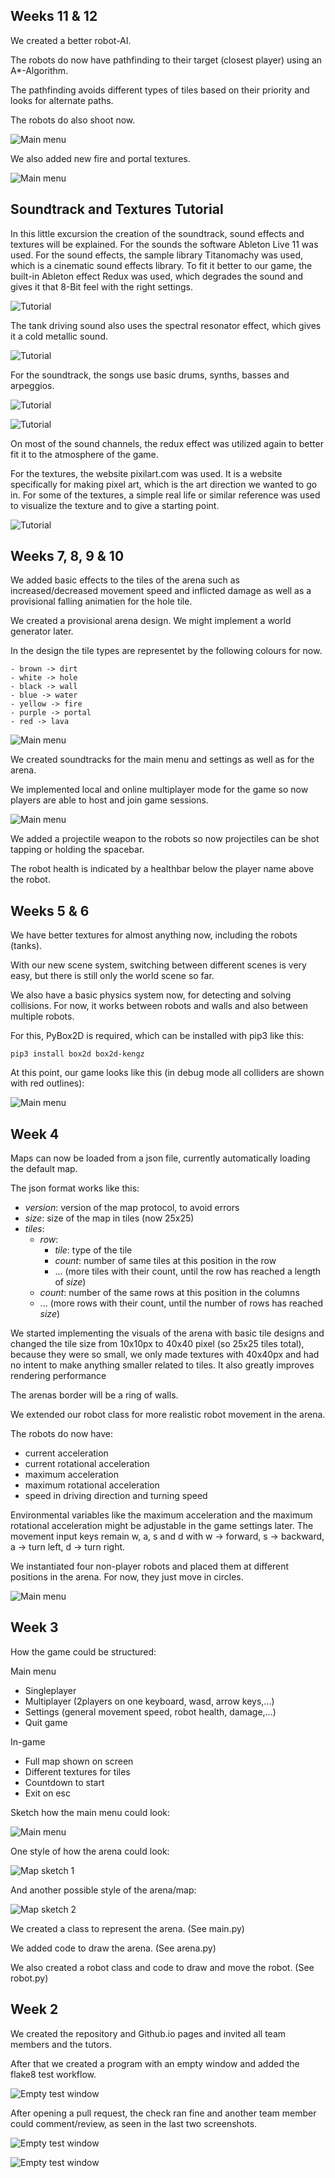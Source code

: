 ## Weeks 11 & 12

We created a better robot-AI.

The robots do now have pathfinding to their target (closest player) using an A*-Algorithm.

The pathfinding avoids different types of tiles based on their priority and looks for alternate paths.

The robots do also shoot now.

![Main menu](/Pathfinding.png)

We also added new fire and portal textures.

![Main menu](/new_tile_textures.png)

## Soundtrack and Textures Tutorial

In this little excursion the creation of the soundtrack, sound effects and textures will be explained. For the sounds the software Ableton Live 11 was used. For the sound effects, the sample library Titanomachy was used, which is a cinematic sound effects library. To fit it better to our game, the built-in Ableton effect Redux was used, which degrades the sound and gives it that 8-Bit feel with the right settings. 

![Tutorial](/TutorialPictures/redux.png)

The tank driving sound also uses the spectral resonator effect, which gives it a cold metallic sound.

![Tutorial](/TutorialPictures/spectral.png)

For the soundtrack, the songs use basic drums, synths, basses and arpeggios. 

![Tutorial](/TutorialPictures/soundtrack_1.png)

![Tutorial](/TutorialPictures/soundtrack_2.png)

On most of the sound channels, the redux effect was utilized again to better fit it to the atmosphere of the game.

For the textures, the website pixilart.com was used. It is a website specifically for making pixel art, which is the art direction we wanted to go in. For some of the textures, a simple real life or similar reference was used to visualize the texture and to give a starting point. 

![Tutorial](/TutorialPictures/pixilart.png)

## Weeks 7, 8, 9 & 10

We added basic effects to the tiles of the arena such as increased/decreased movement speed and inflicted damage as well as a provisional falling animatien for the hole tile.

We created a provisional arena design. We might implement a world generator later.

In the design the tile types are representet by the following colours for now.

    - brown -> dirt
    - white -> hole
    - black -> wall
    - blue -> water
    - yellow -> fire
    - purple -> portal
    - red -> lava

![Main menu](/robo_arena_arena_design.png)

We created soundtracks for the main menu and settings as well as for the arena.

We implemented local and online multiplayer mode for the game so now players are able to host and join game sessions.

![Main menu](/local_multiplayer.png)

We added a projectile weapon to the robots so now projectiles can be shot tapping or holding the spacebar.

The robot health is indicated by a healthbar below the player name above the robot.

## Weeks 5 & 6

We have better textures for almost anything now, including the robots (tanks).

With our new scene system, switching between different scenes is very easy, but there is still only the world scene so far.

We also have a basic physics system now, for detecting and solving collisions. For now, it works between robots and walls and also between multiple robots.

For this, PyBox2D is required, which can be installed with pip3 like this:

`pip3 install box2d box2d-kengz`

At this point, our game looks like this (in debug mode all colliders are shown with red outlines):

![Main menu](/neue-textures-und-collision.png)

## Week 4

Maps can now be loaded from a json file, currently automatically loading the default map.

The json format works like this:

- *version*: version of the map protocol, to avoid errors
- *size*: size of the map in tiles (now 25x25)
- *tiles*:
    - *row*:
        - *tile*: type of the tile
        - *count*: number of same tiles at this position in the row
        - ... (more tiles with their count, until the row has reached a length of *size*)
    - *count*: number of the same rows at this position in the columns
    - ... (more rows with their count, until the number of rows has reached *size*)

We started implementing the visuals of the arena with basic tile designs and changed the tile size from 10x10px to 40x40 pixel
(so 25x25 tiles total), because they were so small, we only made textures with 40x40px and had no intent to make anything smaller related to tiles.
It also greatly improves rendering performance

The arenas border will be a ring of walls.

We extended our robot class for more realistic robot movement in the arena.

The robots do now have:

  - current acceleration
  - current rotational acceleration
  - maximum acceleration
  - maximum rotational acceleration
  - speed in driving direction and turning speed

Environmental variables like the maximum acceleration and the maximum rotational acceleration might be adjustable in the game settings later.
The movement input keys remain w, a, s and d with w -> forward, s -> backward, a -> turn left, d -> turn right.

We instantiated four non-player robots and placed them at different positions in the arena.
For now, they just move in circles.

![Main menu](/Arena_mit_4_Bots_und_Hintergrund.png)

## Week 3

How the game could be structured:

Main menu

  - Singleplayer
  - Multiplayer (2players on one keyboard, wasd, arrow keys,...)
  - Settings (general movement speed, robot health, damage,...)
  - Quit game

In-game

  - Full map shown on screen
  - Different textures for tiles
  - Countdown to start
  - Exit on esc

Sketch how the main menu could look:
  
![Main menu](/sketches/main-menu.png)

One style of how the arena could look:

![Map sketch 1](/sketches/map-kevin.png)

And another possible style of the arena/map:

![Map sketch 2](/sketches/map-johannes.png)

We created a class to represent the arena. (See main.py)

We added code to draw the arena. (See arena.py)

We also created a robot class and code to draw and move the robot. (See robot.py)

## Week 2

We created the repository and Github.io pages and invited all team members and the tutors.

After that we created a program with an empty window and added the flake8 test workflow.

![Empty test window](/main-window.png)

After opening a pull request, the check ran fine and another team member could comment/review, as seen in the last two screenshots.

![Empty test window](/pr-review-test-details.png)

![Empty test window](/flake8-details.png)

